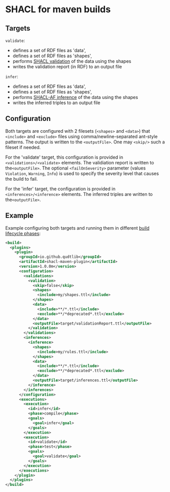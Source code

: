 # SHACL for maven builds

## Targets
 
`validate`: 
- defines a set of RDF files as 'data', 
- defines a set of RDF files as 'shapes', 
- performs [SHACL validation](https://www.w3.org/TR/shacl/#validation) of the data using the shapes
- writes the validation report (in RDF) to an output file

`infer`:
- defines a set of RDF files as 'data',
- defines a set of RDF files as 'shapes',
- performs [SHACL-AF inference](https://www.w3.org/TR/shacl-af/#rules) of the data using the shapes
- writes the inferred triples  to an output file
 
## Configuration

Both targets are configured with 2 filesets (`<shapes>` and `<data>`) that `<include>` and `<exclude>` files using comma/newline-separated ant-style patterns.
The output is written to the `<outputFile>`. One may `<skip/>` such a fileset if needed.

For the 'validate' target, this configuration is provided in `<validations>/<validate>` elements. The validiation report is written to the`<outputFile>`.
The optional `<failOnSeverity>` parameter (values `Violation`, `Warning`, `Info`) is used to specify the severity level that causes the build to fail.

For the 'infer' target, the configuration is provided in `<inferences>/<inference>` elements. The inferred triples are written to the`<outputFile>`.

## Example

Example configuring both targets and running them in different [build lifecycle phases](https://maven.apache.org/guides/introduction/introduction-to-the-lifecycle.html):

```xml
<build> 
  <plugins>
    <plugin>
      <groupId>io.github.qudtlib</groupId>
      <artifactId>shacl-maven-plugin</artifactId>
      <version>1.0.0m</version>
      <configuration>
        <validations>
          <validation>
            <skip>false</skip>
            <shapes>
              <include>my/shapes.ttl</include>
            </shapes>
            <data>
              <include>**/*.ttl</include>
              <exclude>**/*deprecated*.ttl</exclude>
            </data>
            <outputFile>target/validationReport.ttl</outputFile>
          </validation>
        </validations>
        <inferences>
          <inference>
            <shapes>
              <include>my/rules.ttl</include>
            </shapes>
            <data>
              <include>**/*.ttl</include>
              <exclude>**/*deprecated*.ttl</exclude>
            </data>
            <outputFile>target/inferences.ttl</outputFile>
          </inference>
        </inferences>
      </configuration>
      <executions>
        <execution>
          <id>infer</id>
          <phase>compile</phase>
          <goals>
            <goal>infer</goal>
          </goals>
        </execution>
        <execution>
          <id>validate</id>
          <phase>test</phase>
          <goals>
            <goal>validate</goal>
          </goals>
        </execution>
      </executions>
    </plugin>
  </plugins>
</build>
```

